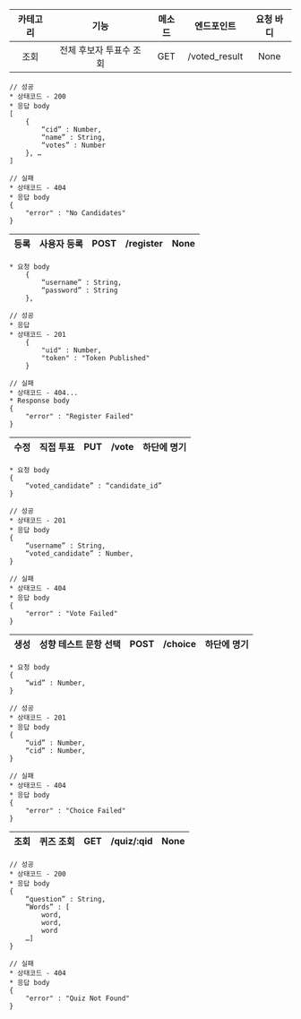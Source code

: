 | 카테고리 | 기능 | 메소드 | 엔드포인트 | 요청 바디 |
|:--------:|:----:|:------:|:----------:|:---------:|
| 조회 | 전체 후보자 투표수 조회 | GET | /voted_result | None |
```
// 성공 
* 상태코드 - 200
* 응답 body
[ 
    {
        “cid” : Number,
        “name” : String,
        “votes” : Number
    }, … 
]

// 실패
* 상태코드 - 404
* 응답 body
{
	"error" : "No Candidates"
}

```
| 등록 | 사용자 등록 | POST | /register | None |
|:--------:|:----:|:------:|:----------:|:---------:|

```
* 요청 body
    {
        “username” : String,
        “password” : String
    },

// 성공 
* 응답
* 상태코드 - 201
	{
		"uid" : Number,
		"token" : "Token Published"
	}

// 실패
* 상태코드 - 404...
* Response body
{
	"error" : "Register Failed"
}

```
| 수정 | 직접 투표 | PUT | /vote | 하단에 명기 |
|:--------:|:----:|:------:|:----------:|:---------:|

```
* 요청 body
{
	“voted_candidate” : “candidate_id”
}

// 성공
* 상태코드 - 201
* 응답 body
{
	“username” : String,
	“voted_candidate” : Number,
}

// 실패 
* 상태코드 - 404
* 응답 body
{
	"error" : "Vote Failed"
}
```

| 생성 | 성향 테스트 문항 선택 | POST | /choice | 하단에 명기 |
|:--------:|:----:|:------:|:----------:|:---------:|
```
* 요청 body 
{
	“wid” : Number,
}

// 성공
* 상태코드 - 201
* 응답 body
{
	“uid” : Number,
	“cid” : Number,
}

// 실패
* 상태코드 - 404
* 응답 body
{
	"error" : "Choice Failed"
}
```

| 조회 | 퀴즈 조회 | GET | /quiz/:qid | None |
|:--------:|:----:|:------:|:----------:|:---------:|
```
// 성공
* 상태코드 - 200
* 응답 body
{
	“question” : String,
	“Words” : [
		word,
		word,
		word
	…]
}

// 실패
* 상태코드 - 404
* 응답 body
{
	"error" : "Quiz Not Found"
}
```